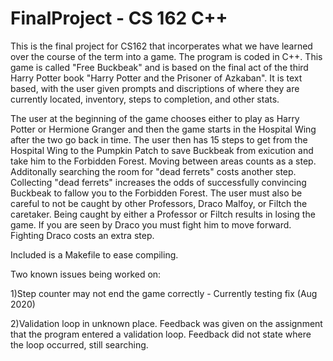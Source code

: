 # FinalProject - CS 162 C++

This is the final project for CS162 that incorperates what we have learned over the course of the term into a game. The program is coded in C++. This game is called "Free Buckbeak" and is based on the final act of the third Harry Potter book "Harry Potter and the Prisoner of Azkaban". It is text based, with the user given prompts and discriptions of where they are currently located, inventory, steps to completion, and other stats. 

The user at the beginning of the game chooses either to play as Harry Potter or Hermione Granger and then the game starts in the Hospital Wing after the two go back in time. The user then has 15 steps to get from the Hospital Wing to the Pumpkin Patch to save Buckbeak from exicution and take him to the Forbidden Forest. Moving between areas counts as a step. Additonally searching the room for "dead ferrets" costs another step. Collecting "dead ferrets" increases the odds of successfully convincing Buckbeak to fallow you to the Forbidden Forest. The user must also be careful to not be caught by other Professors, Draco Malfoy, or Filtch the caretaker. Being caught by either a Professor or Filtch results in losing the game. If you are seen by Draco you must fight him to move forward. Fighting Draco costs an extra step.

Included is a Makefile to ease compiling. 

Two known issues being worked on:

1)Step counter may not end the game correctly - Currently testing fix (Aug 2020)

2)Validation loop in unknown place. Feedback was given on the assignment that the program entered a validation loop. Feedback did not state where the loop occurred, still searching.
